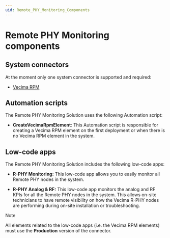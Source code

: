 ```yaml
---
uid: Remote_PHY_Monitoring_Components
---
```


# Remote PHY Monitoring components

## System connectors

At the moment only one system connector is supported and required:

- [Vecima RPM](https://catalog.dataminer.services/details/connector/6797)

## Automation scripts

The Remote PHY Monitoring Solution uses the following Automation script:

- **CreateVecimaRpmElement**: This Automation script is responsible for creating a Vecima RPM element on the first deployment or when there is no Vecima RPM element in the system.

## Low-code apps

The Remote PHY Monitoring Solution includes the following low-code apps:

- **R-PHY Monitoring:** This low-code app allows you to easily monitor all Remote PHY nodes in the system.

- **R-PHY Analog & RF:** This low-code app monitors the analog and RF KPIs for all the Remote PHY nodes in the system. This allows on-site technicians to have remote visibility on how the Vecima R-PHY nodes are performing during on-site installation or troubleshooting.

> [!NOTE]
> All elements related to the low-code apps (i.e. the Vecima RPM elements) must use the **Production** version of the connector.
